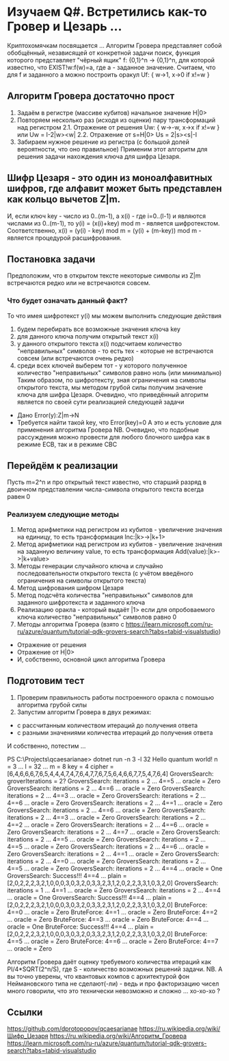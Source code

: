 # Изучаем Q#. Встретились как-то Гровер и Цезарь ...
Криптохомячкам посвящается ...
Алгоритм Гровера представляет собой обобщённый, независящей от конкретной задачи поиск, функция которого представляет "чёрный ящик" f: {0,1}^n -> {0,1}^n, для которой известно, что EXIST!w:f(w)=a, где a - заданное значение.
Считаем, что для f и заданного a можно построить оракул Uf: { w->1, x->0 if x!=w }
## Алгоритм Гровера достаточно прост 
1. Задаём в регистре (массиве кубитов) начальное значение H|0>
2. Повторяем несколько раз (исходя из оценки) пару трансформаций над регистром
2.1. Отражение от решения Uw: { w->-w, x->x if x!=w } или Uw = I-2|w><w|
2.2. Отражение от s=H|0> Us = 2|s><s|-I
3. Забираем нужное решение из регистра (с большой долей вероятности, что оно правильное)
Применим этот алгоритм для решения задачи нахождения ключа для шифра Цезаря.
## Шифр Цезаря - это один из моноалфавитных шифров, где алфавит может быть представлен как кольцо вычетов Z|m.
И, если ключ key - число из 0..(m-1), а x(i) - где i=0..(l-1) и являются числами из 0..(m-1), то
y(i) = (x(i)+key) mod m - является шифротекстом.
Соответственно, x(i) = (y(i) - key) mod m = (y(i) + (m-key)) mod m - является процедурой расшифрования.
## Постановка задачи
Предположим, что в открытом тексте некоторые символы из Z|m встречаются редко или не встречаются совсем.
### Что будет означать данный факт? 
То что имея шифротекст y(i) мы можем выполнить следующие действия
1. будем перебирать все возможные значения ключа key
2. для данного ключа получим открытый текст x(i)
3. у данного открытого текста x(i) подсчитаем количество "неправильных" символов - то есть тех - которые не встречаются совсем (или встречаются очень редко)
4. среди всех ключей выберем тот - у которого полученное количество "неправильных" символов равно ноль (или минимально)
Таким образом, по шифротексту, зная ограничения на символы открытого текста, мы методом грубой силы получим значение ключа для шифра Цезаря.
Очевидно, что приведённый алгоритм является по своей сути реализацией следующей задачи
- Дано Error(y):Z|m->N
- Требуется найти такой key, что Error(key)=0
А это и есть условие для применения алгоритма Гровера
NB. Очевидно, что подобные рассуждения можно провести для любого блочного шифра как в режиме ECB, так и в режиме CBC
## Перейдём к реализации
Пусть m=2^n и про открытый текст известно, что старший разряд в двоичном представлении числа-символа открытого текста всегда равен 0
### Реализуем следующие методы
1. Метод арифметики над регистром из кубитов - увеличение значения на единицу, то есть трансформация Inc:|k>->|k+1>
2. Метод арифметики над регистром из кубитов - увеличение значения на заданную величину value, то есть трансформация Add(value):|k>->|k+value>
3. Методы генерации случайного ключа и случайно последовательности открытого текста (с учётом введёного ограничения на символы открытого текста)
4. Метод шифрования шифром Цезаря
5. Метод подсчёта количества "неправильных" символов для заданного шифротекста и заданного ключа
6. Реализацию оракла - который выдаёт |1> если для опробоваемого ключа количество "неправильных" символов равно 0
7. Методы алгоритма Гровера (взято с https://learn.microsoft.com/ru-ru/azure/quantum/tutorial-qdk-grovers-search?tabs=tabid-visualstudio)
- Отражение от решения
- Отражение от H|0>
- И, собственно, основной цикл алгоритма Гровера

## Подготовим тест
1. Проверим правильность работы построенного оракла с помошью алгоритма грубой силы
2. Запустим алгоритм Гровера в двух режимах:
- с рассчитанным количеством итераций до получения ответа
- с разными значениями количества итераций до получения ответа

И собственно, потестим ... 
 
PS C:\Projects\qcaesarianae> dotnet run -n 3 -l 32
Hello quantum world!
n = 3 ... l = 32 ... m = 8
key = 4 cipher = [6,4,6,6,6,7,6,5,4,4,4,7,4,7,6,4,7,7,6,7,5,6,4,6,6,7,7,5,4,7,6,4]
GroversSearch: groverIterations = 2?
GroversSearch: iterations = 2 ... 4==5 ... oracle = Zero
GroversSearch: iterations = 2 ... 4==6 ... oracle = Zero
GroversSearch: iterations = 2 ... 4==3 ... oracle = Zero
GroversSearch: iterations = 2 ... 4==6 ... oracle = Zero
GroversSearch: iterations = 2 ... 4==1 ... oracle = Zero
GroversSearch: iterations = 2 ... 4==6 ... oracle = Zero
GroversSearch: iterations = 2 ... 4==3 ... oracle = Zero
GroversSearch: iterations = 2 ... 4==2 ... oracle = Zero
GroversSearch: iterations = 2 ... 4==6 ... oracle = Zero
GroversSearch: iterations = 2 ... 4==7 ... oracle = Zero
GroversSearch: iterations = 2 ... 4==5 ... oracle = Zero
GroversSearch: iterations = 2 ... 4==5 ... oracle = Zero
GroversSearch: iterations = 2 ... 4==6 ... oracle = Zero
GroversSearch: iterations = 2 ... 4==1 ... oracle = Zero
GroversSearch: iterations = 2 ... 4==0 ... oracle = Zero
GroversSearch: iterations = 2 ... 4==5 ... oracle = Zero
GroversSearch: iterations = 2 ... 4==4 ... oracle = One
GroversSearch: Success!!! 4==4 ... plain = [2,0,2,2,2,3,2,1,0,0,0,3,0,3,2,0,3,3,2,3,1,2,0,2,2,3,3,1,0,3,2,0]
GroversSearch: iterations = 1 ... 4==1 ... oracle = Zero
GroversSearch: iterations = 2 ... 4==4 ... oracle = One
GroversSearch: Success!!! 4==4 ... plain = [2,0,2,2,2,3,2,1,0,0,0,3,0,3,2,0,3,3,2,3,1,2,0,2,2,3,3,1,0,3,2,0]
BruteForce: 4==0 ... oracle = Zero
BruteForce: 4==1 ... oracle = Zero
BruteForce: 4==2 ... oracle = Zero
BruteForce: 4==3 ... oracle = Zero
BruteForce: 4==4 ... oracle = One
BruteForce: Success!!! 4==4 ... plain = [2,0,2,2,2,3,2,1,0,0,0,3,0,3,2,0,3,3,2,3,1,2,0,2,2,3,3,1,0,3,2,0]
BruteForce: 4==5 ... oracle = Zero
BruteForce: 4==6 ... oracle = Zero
BruteForce: 4==7 ... oracle = Zero

Алгоритм Гровера даёт оценку требуемого количества итераций как PI/4*SQRT(2^n/S), где S - количество возможных решений задачи.
NB. А вы точно уверены, что квантовых компов с архитектурой фон Неймановского типа не сделают(-ли) - ведь и про факторизацию чисел много говорили, что это технически невозможно и сложно ... хо-хо-хо ?

## Ссылки
https://github.com/dprotopopov/qcaesarianae
https://ru.wikipedia.org/wiki/Шифр_Цезаря
https://ru.wikipedia.org/wiki/Алгоритм_Гровера
https://learn.microsoft.com/ru-ru/azure/quantum/tutorial-qdk-grovers-search?tabs=tabid-visualstudio

